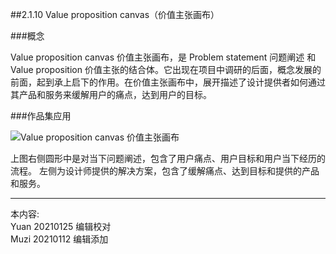 ##2.1.10 Value proposition canvas（价值主张画布）

###概念

Value proposition canvas 价值主张画布，是 Problem statement 问题阐述 和 Value proposition 价值主张的结合体。它出现在项目中调研的后面，概念发展的前面，起到承上启下的作用。在价值主张画布中，展开描述了设计提供者如何通过其产品和服务来缓解用户的痛点，达到用户的目标。

###作品集应用

![Value proposition canvas 价值主张画布](http://kitpic.makebi.net/2021/ixd_21.jpg)

上图右侧圆形中是对当下问题阐述，包含了用户痛点、用户目标和用户当下经历的流程。
左侧为设计师提供的解决方案，包含了缓解痛点、达到目标和提供的产品和服务。



---
本内容:    
Yuan 20210125 编辑校对  
Muzi 20210112 编辑添加
